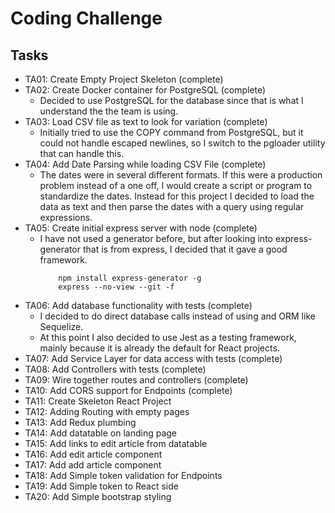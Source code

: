 # Coding Challenge

## Tasks
- TA01: Create Empty Project Skeleton (complete)    
- TA02: Create Docker container for PostgreSQL (complete)
    - Decided to use PostgreSQL for the database since that is what I understand the the team is using.
- TA03: Load CSV file as text to look for variation (complete)
    - Initially tried to use the COPY command from PostgreSQL, but it could not handle escaped newlines, so I switch to the pgloader utility that can handle this.
- TA04: Add Date Parsing while loading CSV File (complete)
    - The dates were in several different formats.  If this were a production problem instead of a one off, I would create a script or program to standardize the dates.  Instead for this project I decided to load the data as text and then parse the dates with a query using regular expressions.
- TA05: Create initial express server with node (complete)
    - I have not used a generator before, but after looking into express-generator that is from express, I decided that it gave a good framework.
        ```
            npm install express-generator -g
            express --no-view --git -f
        ```
- TA06: Add database functionality with tests (complete)
    - I decided to do direct database calls instead of using and ORM like Sequelize.
    - At this point I also decided to use Jest as a testing framework, mainly because it is already the default for React projects.
- TA07: Add Service Layer for data access with tests (complete)
- TA08: Add Controllers with tests (complete)
- TA09: Wire together routes and controllers (complete)
- TA10: Add CORS support for Endpoints (complete)
- TA11: Create Skeleton React Project
- TA12: Adding Routing with empty pages
- TA13: Add Redux plumbing
- TA14: Add datatable on landing page
- TA15: Add links to edit article from datatable
- TA16: Add edit article component
- TA17: Add add article component
- TA18: Add Simple token validation for Endpoints
- TA19: Add Simple token to React side
- TA20: Add Simple bootstrap styling



